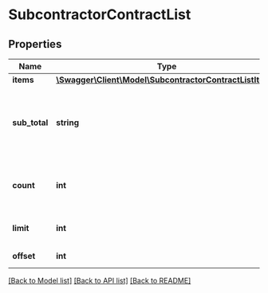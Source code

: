 # SubcontractorContractList

## Properties
Name | Type | Description | Notes
------------ | ------------- | ------------- | -------------
**items** | [**\Swagger\Client\Model\SubcontractorContractListItem[]**](SubcontractorContractListItem.md) |  | [optional] 
**sub_total** | **string** | The sum of all subcontractor contract subtotals, excluding VAT. | [optional] 
**count** | **int** | The total amount of records in the entire collection. | [optional] 
**limit** | **int** | The amount of results, as requested. | [optional] 
**offset** | **int** | The starting index. | [optional] 

[[Back to Model list]](../README.md#documentation-for-models) [[Back to API list]](../README.md#documentation-for-api-endpoints) [[Back to README]](../README.md)


